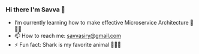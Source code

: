 ### Hi there I'm Savva 👋

- I’m currently learning how to make effective Microservice Architecture 🍃🍃🍃
- 📫 How to reach me: savvasiry@gmail.com
- ⚡ Fun fact:  Shark is my favorite animal 🦈🦈🦈

